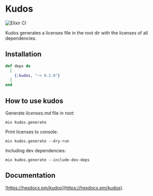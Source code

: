 # Kudos

![Elixir CI](https://github.com/dschniepp/kudos/workflows/Elixir%20CI/badge.svg)

Kudos generates a licenses file in the root dir with the licenses of all dependencies.

## Installation

```elixir
def deps do
  [
    {:kudos, "~> 0.2.0"}
  ]
end
```

## How to use kudos

Generate _licenses.md_ file in root:

`mix kudos.generate`

Print licenses to console:

`mix kudos.generate --dry-run`

Including dev dependencies:

`mix kudos.generate --include-dev-deps`

## Documentation

[https://hexdocs.pm/kudos](https://hexdocs.pm/kudos).
